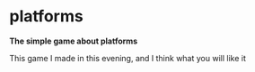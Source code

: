 # platforms
**The simple game about platforms**

This game I made in this evening, and I think what you will like it
